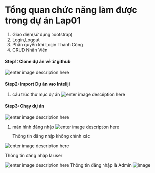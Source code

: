 # Tổng quan chức năng làm được trong dự án Lap01
     

	

 1. Giao diện(sử dụng bootstrap)
 2. Login,Logout
 3. Phân quyền khi Login Thành Công
 4. CRUD Nhân Viên 


####  Step1: Clone dự án về từ github
![enter image description here](https://github.com/phamtronghieu2002/WWW_JAVA_WEEK01/assets/109363404/b11a308e-d9e6-4f07-830f-96926f061e8c)

####  Step2: Import Dự án vào Inteliji

 1. cấu trúc thư mục dự án
    ![enter image description here](https://github.com/phamtronghieu2002/WWW_JAVA_WEEK01/assets/109363404/8879c213-0664-42f9-8da6-fbbe7adfe4ed)
	 
####  Step3: Chạy dự án
![enter image description here](https://github.com/phamtronghieu2002/WWW_JAVA_WEEK01/assets/109363404/7b33f6c8-18c9-4385-8bca-46530bb9e21a)
 1. màn hình đăng nhập
	![enter image description here](https://github.com/phamtronghieu2002/WWW_JAVA_WEEK01/assets/109363404/17badfd7-4667-495a-830c-e4bbe2d3e822)


    Thông tin đăng nhập không chính xác
		
  ![enter image description here](https://github.com/phamtronghieu2002/WWW_JAVA_WEEK01/assets/109363404/c64f7717-47db-4e49-bae7-a5151cb4b8ec)

	 
  Thông tin đăng nhập là user
	 
  ![enter image description here](https://github.com/phamtronghieu2002/WWW_JAVA_WEEK01/assets/109363404/eef51381-ea11-4227-963f-a7abf44fb20a)
   Thông tin đăng nhập là Admin
  ![image](https://github.com/phamtronghieu2002/WWW_JAVA_WEEK01/assets/109363404/41860112-edd3-4b2d-bf41-1b4e438910eb)
